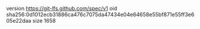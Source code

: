 version https://git-lfs.github.com/spec/v1
oid sha256:0d1012ecb31886ca476c7075da47434e04e64658e55bf871e55ff3e605e22daa
size 1658
